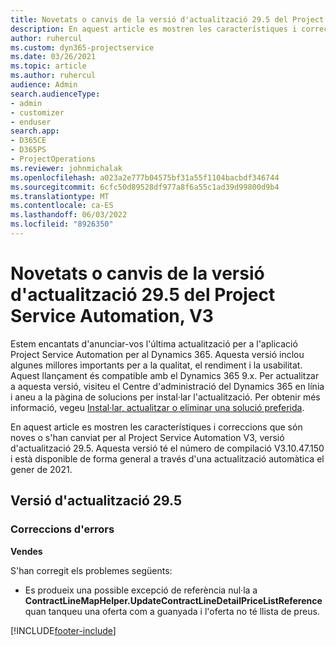 ```yaml
---
title: Novetats o canvis de la versió d'actualització 29.5 del Project Service Automation revisió, V3
description: En aquest article es mostren les característiques i correccions que hi ha disponibles per al llançament de l'actualització 29.5, V3, de Project Service Automation.
author: ruhercul
ms.custom: dyn365-projectservice
ms.date: 03/26/2021
ms.topic: article
ms.author: ruhercul
audience: Admin
search.audienceType:
- admin
- customizer
- enduser
search.app:
- D365CE
- D365PS
- ProjectOperations
ms.reviewer: johnmichalak
ms.openlocfilehash: a023a2e777b04575bf31a55f1104bacbdf346744
ms.sourcegitcommit: 6cfc50d89528df977a8f6a55c1ad39d99800d9b4
ms.translationtype: MT
ms.contentlocale: ca-ES
ms.lasthandoff: 06/03/2022
ms.locfileid: "8926350"
---
```

# <a name="whats-new-or-changed-in-project-service-automation-update-release-295-v3"></a>Novetats o canvis de la versió d'actualització 29.5 del Project Service Automation, V3

Estem encantats d'anunciar-vos l'última actualització per a l'aplicació Project Service Automation per al Dynamics 365. Aquesta versió inclou algunes millores importants per a la qualitat, el rendiment i la usabilitat. Aquest llançament és compatible amb el Dynamics 365 9.x. Per actualitzar a aquesta versió, visiteu el Centre d'administració del Dynamics 365 en línia i aneu a la pàgina de solucions per instal·lar l'actualització. Per obtenir més informació, vegeu [Instal·lar, actualitzar o eliminar una solució preferida](/power-platform/admin/install-remove-preferred-solution).

En aquest article es mostren les característiques i correccions que són noves o s'han canviat per al Project Service Automation V3, versió d'actualització 29.5. Aquesta versió té el número de compilació V3.10.47.150 i està disponible de forma general a través d'una actualització automàtica el gener de 2021.

## <a name="update-release-295"></a>Versió d'actualització 29.5

### <a name="bug-fixes"></a>Correccions d'errors


**Vendes**

S'han corregit els problemes següents:

- Es produeix una possible excepció de referència nul·la a **ContractLineMapHelper.UpdateContractLineDetailPriceListReference** quan tanqueu una oferta com a guanyada i l'oferta no té llista de preus.


[!INCLUDE[footer-include](../includes/footer-banner.md)]
